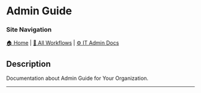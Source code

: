 <!-- Dscription: Documentation about Admin Guide for Your Organization. -->
# Admin Guide

### Site Navigation
[🏠 Home](../../../../README.md) | [📂 All Workflows](../../../../users/users.md) | [⚙ IT Admin Docs](../../../README.md)

## Description
Documentation about Admin Guide for Your Organization.

---